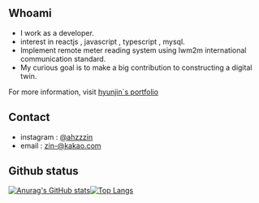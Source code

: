 ## Whoami 

 - I work as a developer.
 - interest in reactjs , javascript , typescript , mysql.
 - Implement remote meter reading system using lwm2m international communication standard.
 - My curious goal is to make a big contribution to constructing a digital twin.
 
 
For more information, visit [hyunjin`s portfolio](https://dolphin-developer.notion.site/87b3c616545743a7a774081f916fc79d?v=aac6b2b510974ff88fcc05a43324f210)


## Contact
  - instagram : [@ahzzzin](https://www.instagram.com/ahzzzin/)
  - email : zin-@kakao.com


## Github status

  [![Anurag's GitHub stats](https://github-readme-stats.vercel.app/api?username=hyunzzzin)](https://github.com/hyunzzzin/github-readme-stats)[![Top Langs](https://github-readme-stats.vercel.app/api/top-langs/?username=hyunzzzin&layout=compact)](https://github.com/hyunzzzin/github-readme-stats)
